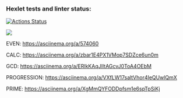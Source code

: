 ### Hexlet tests and linter status:

[![Actions Status](https://github.com/Rusakov13/frontend-project-44/workflows/hexlet-check/badge.svg)](https://github.com/Rusakov13/frontend-project-44/actions)

<a href="https://codeclimate.com/github/Rusakov13/frontend-project-44/maintainability"><img src="https://api.codeclimate.com/v1/badges/83f869a2af80c42f3bf4/maintainability" /></a>

EVEN: https://asciinema.org/a/574060

CALC: https://asciinema.org/a/zbar1E4PX1VMop7SDZce6un0m

GCD: https://asciinema.org/a/ERlkKAqJlItAGcvJ0ToA4OEbM

PROGRESSION: https://asciinema.org/a/VXfLW17saltVhor4IeQUwlQmX

PRIME: https://asciinema.org/a/XgMmQYFODDpfsm1e6spTpSiKj
